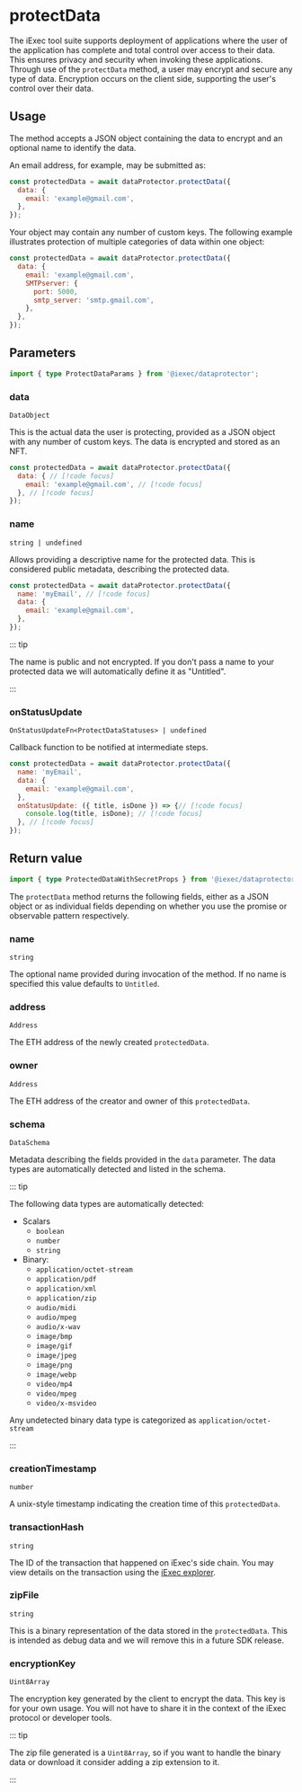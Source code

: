 # protectData

The iExec tool suite supports deployment of applications where the user of the
application has complete and total control over access to their data. This
ensures privacy and security when invoking these applications. Through use of
the `protectData` method, a user may encrypt and secure any type of data.
Encryption occurs on the client side, supporting the user's control over their
data.

## Usage

The method accepts a JSON object containing the data to encrypt and an optional
name to identify the data.

An email address, for example, may be submitted as:

```js
const protectedData = await dataProtector.protectData({
  data: {
    email: 'example@gmail.com',
  },
});
```

Your object may contain any number of custom keys. The following example
illustrates protection of multiple categories of data within one object:

```js
const protectedData = await dataProtector.protectData({
  data: {
    email: 'example@gmail.com',
    SMTPserver: {
      port: 5000,
      smtp_server: 'smtp.gmail.com',
    },
  },
});
```

## Parameters

```ts twoslash
import { type ProtectDataParams } from '@iexec/dataprotector';
```

### data

`DataObject`

This is the actual data the user is protecting, provided as a JSON object with
any number of custom keys. The data is encrypted and stored as an NFT.

<!-- prettier-ignore-start -->
```js
const protectedData = await dataProtector.protectData({
  data: { // [!code focus]
    email: 'example@gmail.com', // [!code focus]
  }, // [!code focus]
});
```
<!-- prettier-ignore-end -->

### name

`string | undefined`

Allows providing a descriptive name for the protected data. This is considered
public metadata, describing the protected data.

```js
const protectedData = await dataProtector.protectData({
  name: 'myEmail', // [!code focus]
  data: {
    email: 'example@gmail.com',
  },
});
```

::: tip

The name is public and not encrypted. If you don't pass a name to your protected
data we will automatically define it as "Untitled".

:::

### onStatusUpdate

`OnStatusUpdateFn<ProtectDataStatuses> | undefined`

Callback function to be notified at intermediate steps.

<!-- prettier-ignore-start -->
```js
const protectedData = await dataProtector.protectData({
  name: 'myEmail',
  data: {
    email: 'example@gmail.com',
  },
  onStatusUpdate: ({ title, isDone }) => {// [!code focus]
    console.log(title, isDone); // [!code focus]
  }, // [!code focus]
});
```
<!-- prettier-ignore-end -->

## Return value

```ts twoslash
import { type ProtectedDataWithSecretProps } from '@iexec/dataprotector';
```

The `protectData` method returns the following fields, either as a JSON object
or as individual fields depending on whether you use the promise or observable
pattern respectively.

### name

`string`

The optional name provided during invocation of the method. If no name is
specified this value defaults to `Untitled`.

### address

`Address`

The ETH address of the newly created `protectedData`.

### owner

`Address`

The ETH address of the creator and owner of this `protectedData`.

### schema

`DataSchema`

Metadata describing the fields provided in the `data` parameter. The data types
are automatically detected and listed in the schema.

::: tip

The following data types are automatically detected:

- Scalars
  - `boolean`
  - `number`
  - `string`
- Binary:
  - `application/octet-stream`
  - `application/pdf`
  - `application/xml`
  - `application/zip`
  - `audio/midi`
  - `audio/mpeg`
  - `audio/x-wav`
  - `image/bmp`
  - `image/gif`
  - `image/jpeg`
  - `image/png`
  - `image/webp`
  - `video/mp4`
  - `video/mpeg`
  - `video/x-msvideo`

Any undetected binary data type is categorized as `application/octet-stream`

:::

### creationTimestamp

`number`

A unix-style timestamp indicating the creation time of this `protectedData`.

### transactionHash

`string`

The ID of the transaction that happened on iExec's side chain. You may view
details on the transaction using the [iExec explorer](https://explorer.iex.ec).

### zipFile

`string`

This is a binary representation of the data stored in the `protectedData`. This
is intended as debug data and we will remove this in a future SDK release.

### encryptionKey

`Uint8Array`

The encryption key generated by the client to encrypt the data. This key is for
your own usage. You will not have to share it in the context of the iExec
protocol or developer tools.

::: tip

The zip file generated is a `Uint8Array`, so if you want to handle the binary
data or download it consider adding a zip extension to it.

:::
